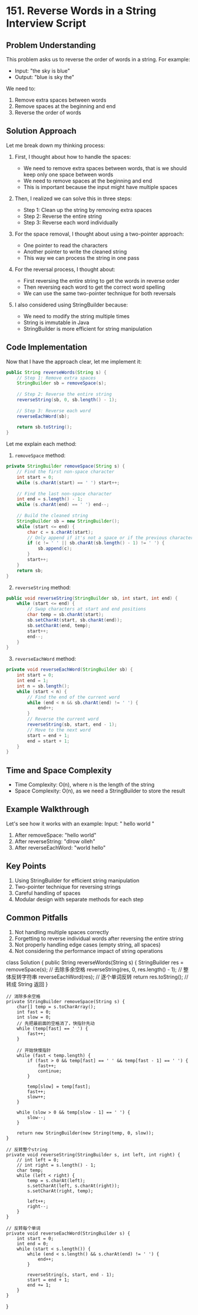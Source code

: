# 151. Reverse Words in a String Interview Script

## Problem Understanding
This problem asks us to reverse the order of words in a string. For example:
- Input: "the sky is blue"
- Output: "blue is sky the"

We need to:
1. Remove extra spaces between words
2. Remove spaces at the beginning and end
3. Reverse the order of words

## Solution Approach
Let me break down my thinking process:

1. First, I thought about how to handle the spaces:
   - We need to remove extra spaces between words, that is we should keep only one space between words
   - We need to remove spaces at the beginning and end
   - This is important because the input might have multiple spaces

2. Then, I realized we can solve this in three steps:
   - Step 1: Clean up the string by removing extra spaces
   - Step 2: Reverse the entire string
   - Step 3: Reverse each word individually

3. For the space removal, I thought about using a two-pointer approach:
   - One pointer to read the characters
   - Another pointer to write the cleaned string
   - This way we can process the string in one pass

4. For the reversal process, I thought about:
   - First reversing the entire string to get the words in reverse order
   - Then reversing each word to get the correct word spelling
   - We can use the same two-pointer technique for both reversals

5. I also considered using StringBuilder because:
   - We need to modify the string multiple times
   - String is immutable in Java
   - StringBuilder is more efficient for string manipulation

## Code Implementation
Now that I have the approach clear, let me implement it:

```java
public String reverseWords(String s) {
    // Step 1: Remove extra spaces
    StringBuilder sb = removeSpace(s);
    
    // Step 2: Reverse the entire string
    reverseString(sb, 0, sb.length() - 1);
    
    // Step 3: Reverse each word
    reverseEachWord(sb);
    
    return sb.toString();
}
```

Let me explain each method:

1. `removeSpace` method:
```java
private StringBuilder removeSpace(String s) {
    // Find the first non-space character
    int start = 0;
    while (s.charAt(start) == ' ') start++;
    
    // Find the last non-space character
    int end = s.length() - 1;
    while (s.charAt(end) == ' ') end--;
    
    // Build the cleaned string
    StringBuilder sb = new StringBuilder();
    while (start <= end) {
        char c = s.charAt(start);
        // Only append if it's not a space or if the previous character is not a space
        if (c != ' ' || sb.charAt(sb.length() - 1) != ' ') {
            sb.append(c);
        }
        start++;
    }
    return sb;
}
```

2. `reverseString` method:
```java
public void reverseString(StringBuilder sb, int start, int end) {
    while (start <= end) {
        // Swap characters at start and end positions
        char temp = sb.charAt(start);
        sb.setCharAt(start, sb.charAt(end));
        sb.setCharAt(end, temp);
        start++;
        end--;
    }
}
```

3. `reverseEachWord` method:
```java
private void reverseEachWord(StringBuilder sb) {
    int start = 0;
    int end = 1;
    int n = sb.length();
    while (start < n) {
        // Find the end of the current word
        while (end < n && sb.charAt(end) != ' ') {
            end++;
        }
        // Reverse the current word
        reverseString(sb, start, end - 1);
        // Move to the next word
        start = end + 1;
        end = start + 1;
    }
}
```

## Time and Space Complexity
- Time Complexity: O(n), where n is the length of the string
- Space Complexity: O(n), as we need a StringBuilder to store the result

## Example Walkthrough
Let's see how it works with an example:
Input: "  hello   world  "
1. After removeSpace: "hello world"
2. After reverseString: "dlrow olleh"
3. After reverseEachWord: "world hello"

## Key Points
1. Using StringBuilder for efficient string manipulation
2. Two-pointer technique for reversing strings
3. Careful handling of spaces
4. Modular design with separate methods for each step

## Common Pitfalls
1. Not handling multiple spaces correctly
2. Forgetting to reverse individual words after reversing the entire string
3. Not properly handling edge cases (empty string, all spaces)
4. Not considering the performance impact of string operations

class Solution {
    public String reverseWords(String s) {
        StringBuilder res = removeSpace(s); // 去除多余空格
        reverseString(res, 0, res.length() - 1); // 整体反转字符串
        reverseEachWord(res); // 逐个单词反转
        return res.toString(); // 转成 String 返回
    }

    // 消除多余空格
    private StringBuilder removeSpace(String s) {
        char[] temp = s.toCharArray();
        int fast = 0;
        int slow = 0;
        // 先把最前面的空格消了，快指针先动
        while (temp[fast] == ' ') {
            fast++;
        }

        // 开始快慢指针
        while (fast < temp.length) {
            if (fast > 0 && temp[fast] == ' ' && temp[fast - 1] == ' ') {
                fast++;
                continue;
            }

            temp[slow] = temp[fast];
            fast++;
            slow++;
        }

        while (slow > 0 && temp[slow - 1] == ' ') {
            slow--;
        }

        return new StringBuilder(new String(temp, 0, slow));
    }

    // 反转整个string
    private void reverseString(StringBuilder s, int left, int right) {
        // int left = 0;
        // int right = s.length() - 1;
        char temp;
        while (left < right) {
            temp = s.charAt(left);
            s.setCharAt(left, s.charAt(right));
            s.setCharAt(right, temp);

            left++;
            right--;
        }
    }

    // 反转每个单词
    private void reverseEachWord(StringBuilder s) {
        int start = 0;
        int end = 0;
        while (start < s.length()) {
            while (end < s.length() && s.charAt(end) != ' ') {
                end++;
            }

            reverseString(s, start, end - 1);
            start = end + 1;
            end += 1;
        }
    }
}